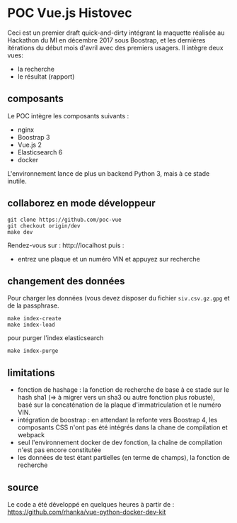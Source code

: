# POC Vue.js Histovec

Ceci est un premier draft quick-and-dirty intégrant la maquette réalisée au Hackathon du MI en décembre 2017 sous Boostrap, et les dernières itérations du début mois d'avril avec des premiers usagers.
Il intègre deux vues: 
- la recherche
- le résultat (rapport)

## composants
Le POC intègre les composants suivants :
- nginx
- Boostrap 3
- Vue.js 2
- Elasticsearch 6
- docker

L'environnement lance de plus un backend Python 3, mais à ce stade inutile.

## collaborez en mode développeur
```
git clone https://github.com/poc-vue
git checkout origin/dev
make dev
```
Rendez-vous sur : http://localhost puis :
- entrez une plaque et un numéro VIN et appuyez sur recherche

## changement des données
Pour charger les données (vous devez disposer du fichier `siv.csv.gz.gpg` et de la passphrase.
```
make index-create
make index-load
```
pour purger l'index elasticsearch
```
make index-purge
```

## limitations
- fonction de hashage : la fonction de recherche de base à ce stade sur le hash sha1 (=> à migrer vers un sha3 ou autre fonction plus robuste), basé sur la concaténation de la plaque d'immatriculation et le numéro VIN.
- intégration de boostrap : en attendant la refonte vers Boostrap 4, les composants CSS n'ont pas été intégrés dans la chane de compilation et webpack
- seul l'environnement docker de dev fonction, la chaîne de compilation n'est pas encore constitutée
- les données de test étant partielles (en terme de champs), la fonction de recherche

## source
Le code a été développé en quelques heures à partir de :
https://github.com/rhanka/vue-python-docker-dev-kit
